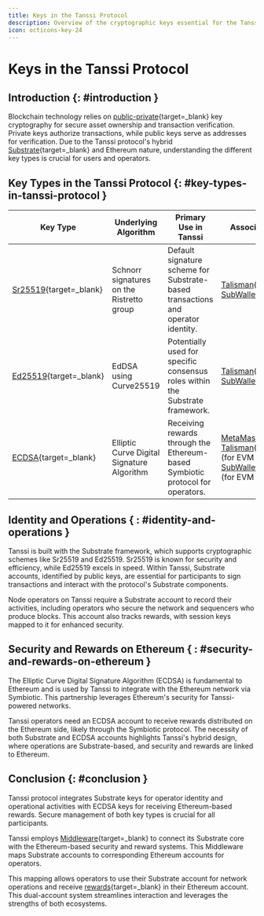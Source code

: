 ```yaml
---
title: Keys in the Tanssi Protocol
description: Overview of the cryptographic keys essential for the Tanssi protocol, detailing the keys used and their general functions.
icon: octicons-key-24
---
```


# Keys in the Tanssi Protocol

## Introduction {: #introduction }

Blockchain technology relies on [public-private](https://en.wikipedia.org/wiki/Public-key_cryptography){target=\_blank} key cryptography for secure asset ownership and transaction verification. Private keys authorize transactions, while public keys serve as addresses for verification. Due to the Tanssi protocol's hybrid [Substrate](https://docs.polkadot.com/develop/parachains/intro-polkadot-sdk){target=\_blank} and Ethereum nature, understanding the different key types is crucial for users and operators.

## Key Types in the Tanssi Protocol {: #key-types-in-tanssi-protocol }

| **Key Type** | **Underlying Algorithm** | **Primary Use in Tanssi** | **Associated Wallet(s)** |
| --- | --- | --- | --- |
| [Sr25519](https://wiki.polkadot.network/learn/learn-cryptography/){target=\_blank} | Schnorr signatures on the Ristretto group | Default signature scheme for Substrate-based transactions and operator identity. | [Talisman](https://docs.tanssi.network/builders/toolkit/substrate-api/wallets/talisman){target=\_blank}, [SubWallet](https://docs.tanssi.network/builders/toolkit/substrate-api/wallets/subwallet){target=\_blank} |
| [Ed25519](https://wiki.polkadot.network/learn/learn-cryptography/){target=\_blank} | EdDSA using Curve25519 | Potentially used for specific consensus roles within the Substrate framework. | [Talisman](https://docs.tanssi.network/builders/toolkit/substrate-api/wallets/talisman){target=\_blank}, [SubWallet](https://docs.tanssi.network/builders/toolkit/substrate-api/wallets/subwallet){target=\_blank} |
| [ECDSA](https://en.wikipedia.org/wiki/Elliptic_Curve_Digital_Signature_Algorithm){target=\_blank} | Elliptic Curve Digital Signature Algorithm | Receiving rewards through the Ethereum-based Symbiotic protocol for operators. | [MetaMask](https://docs.tanssi.network/builders/toolkit/ethereum-api/wallets/metamask/){target=\_blank}, [Talisman](https://docs.tanssi.network/builders/toolkit/ethereum-api/wallets/talisman){target=\_blank} (for EVM compatibility), [SubWallet](https://docs.tanssi.network/builders/toolkit/ethereum-api/wallets/subwallet/){target=\_blank} (for EVM compatibility) |

## Identity and Operations { : #identity-and-operations }

Tanssi is built with the Substrate framework, which supports cryptographic schemes like Sr25519 and Ed25519. Sr25519 is known for security and efficiency, while Ed25519 excels in speed. Within Tanssi, Substrate accounts, identified by public keys, are essential for participants to sign transactions and interact with the protocol's Substrate components.

Node operators on Tanssi require a Substrate account to record their activities, including operators who secure the network and sequencers who produce blocks. This account also tracks rewards, with session keys mapped to it for enhanced security.

## Security and Rewards on Ethereum { : #security-and-rewards-on-ethereum }

The Elliptic Curve Digital Signature Algorithm (ECDSA) is fundamental to Ethereum and is used by Tanssi to integrate with the Ethereum network via Symbiotic. This partnership leverages Ethereum's security for Tanssi-powered networks.

Tanssi operators need an ECDSA account to receive rewards distributed on the Ethereum side, likely through the Symbiotic protocol. The necessity of both Substrate and ECDSA accounts highlights Tanssi's hybrid design, where operations are Substrate-based, and security and rewards are linked to Ethereum.

## Conclusion {: #conclusion }

Tanssi protocol integrates Substrate keys for operator identity and operational activities with ECDSA keys for receiving Ethereum-based rewards. Secure management of both key types is crucial for all participants.

Tanssi employs [Middleware](https://docs.tanssi.network/learn/tanssi/external-security-providers/symbiotic/#tanssi-ethereum-communication){target=\_blank} to connect its Substrate core with the Ethereum-based security and reward systems. This Middleware maps Substrate accounts to corresponding Ethereum accounts for operators.

This mapping allows operators to use their Substrate account for network operations and receive [rewards](https://docs.tanssi.network/learn/tanssi/external-security-providers/symbiotic/#rewards){target=\_blank} in their Ethereum account. This dual-account system streamlines interaction and leverages the strengths of both ecosystems.
